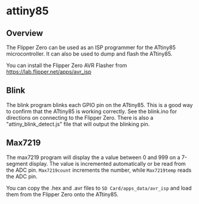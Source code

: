 # attiny85

## Overview
The Flipper Zero can be used as an ISP programmer for the ATtiny85 microcontroller.
It can also be used to dump and flash the ATtiny85.

You can install the Flipper Zero AVR Flasher from https://lab.flipper.net/apps/avr_isp

## Blink
The blink program blinks each GPIO pin on the ATtiny85.
This is a good way to confirm that the ATtiny85 is working correctly.
See the blink.ino for directions on connecting to the Flipper Zero.
There is also a "attiny_blink_detect.js" file that will output the blinking pin.

## Max7219
The max7219 program will display the a value between 0 and 999 on a 7-segment display.
The value is incremented automatically or be read from the ADC pin.
`Max7219count` increments the number, while `Max7219temp` reads the ADC pin.

You can copy the .hex and .avr files to `SD Card/apps_data/avr_isp` and load them from the Flipper Zero onto the ATtiny85.